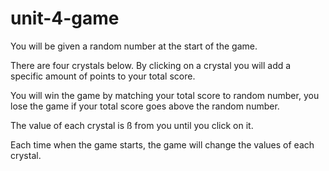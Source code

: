 # unit-4-game

You will be given a random number at the start of the game.
          
There are four crystals below. By clicking on a crystal you will add a specific amount of points to your total score.
          
You will win the game by matching your total score to random number, you lose the game if your total score goes above the random number.

The value of each crystal is ß from you until you click on it.
          
Each time when the game starts, the game will change the values of each crystal.